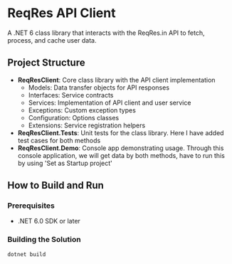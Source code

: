 # ReqRes API Client

A .NET 6 class library that interacts with the ReqRes.in API to fetch, process, and cache user data.

## Project Structure

- **ReqResClient**: Core class library with the API client implementation
  - Models: Data transfer objects for API responses
  - Interfaces: Service contracts
  - Services: Implementation of API client and user service
  - Exceptions: Custom exception types
  - Configuration: Options classes
  - Extensions: Service registration helpers
- **ReqResClient.Tests**: Unit tests for the class library.  Here I have added test cases for both methods
- **ReqResClient.Demo**: Console app demonstrating usage. Through this console application, we will get data by both methods, have to run this by using 'Set as Startup project'

## How to Build and Run

### Prerequisites

- .NET 6.0 SDK or later

### Building the Solution

```bash
dotnet build